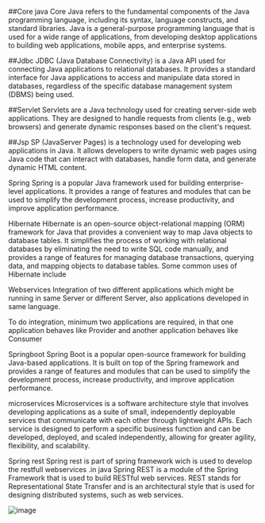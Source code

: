 ##Core java
Core Java refers to the fundamental components of the Java programming language, including its syntax, language constructs, and standard libraries. Java is a general-purpose programming language that is used for a wide range of applications, from developing desktop applications to building web applications, mobile apps, and enterprise systems.


##Jdbc
JDBC (Java Database Connectivity) is a Java API used for connecting Java applications to relational databases. It provides a standard interface for Java applications to access and manipulate data stored in databases, regardless of the specific database management system (DBMS) being used.

##Servlet
Servlets are a Java technology used for creating server-side web applications. They are designed to handle requests from clients (e.g., web browsers) and generate dynamic responses based on the client's request.

##Jsp
SP (JavaServer Pages) is a technology used for developing web applications in Java. It allows developers to write dynamic web pages using Java code that can interact with databases, handle form data, and generate dynamic HTML content.

Spring 
Spring is a popular Java framework used for building enterprise-level applications. It provides a range of features and modules that can be used to simplify the development process, increase productivity, and improve application performance.

Hibernate 
Hibernate is an open-source object-relational mapping (ORM) framework for Java that provides a convenient way to map Java objects to database tables. It simplifies the process of working with relational databases by eliminating the need to write SQL code manually, and provides a range of features for managing database transactions, querying data, and mapping objects to database tables.
Some common uses of Hibernate include


Webservices
Integration of two different applications which might be running in same Server or different Server, also applications developed in same language. 

To do integration, minimum two applications are required, in that one application behaves like Provider and another application behaves like Consumer


Springboot 
Spring Boot is a popular open-source framework for building Java-based applications. It is built on top of the Spring framework and provides a range of features and modules that can be used to simplify the development process, increase productivity, and improve application performance.

microservices
Microservices is a software architecture style that involves developing applications as a suite of small, independently deployable services that communicate with each other through lightweight APIs. Each service is designed to perform a specific business function and can be developed, deployed, and scaled independently, allowing for greater agility, flexibility, and scalability.

> 
Spring rest
Spring rest is part of spring framework wich is used to develop the restfull webservices .in java
Spring REST is a module of the Spring Framework that is used to build RESTful web services. REST stands for Representational State Transfer and is an architectural style that is used for designing distributed systems, such as web services.


![image](https://github.com/Sanjivanic22/notes-sc/assets/68500983/0c9362de-592d-44c5-ada8-5ce33630b26a)


